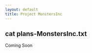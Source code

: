 ```yaml
---
layout: default
title: Project MonstersInc
---
```

<h2 class="title text-center">cat plans-MonstersInc.txt</h2>

Coming Soon
